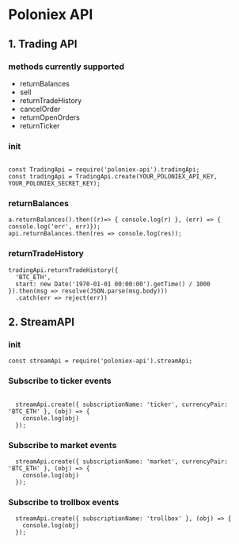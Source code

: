 # Poloniex API


## 1. Trading API

### methods currently supported
* returnBalances
* sell
* returnTradeHistory
* cancelOrder
* returnOpenOrders
* returnTicker

### init
````

const TradingApi = require('poloniex-api').tradingApi;
const tradingApi = TradingApi.create(YOUR_POLONIEX_API_KEY, YOUR_POLONIEX_SECRET_KEY);
````

### returnBalances
````
a.returnBalances().then((r)=> { console.log(r) }, (err) => { console.log('err', err)});
api.returnBalances.then(res => console.log(res));
````

### returnTradeHistory
````
tradingApi.returnTradeHistory({
  'BTC_ETH',
  start: new Date('1970-01-01 00:00:00').getTime() / 1000
}).then(msg => resolve(JSON.parse(msg.body)))
  .catch(err => reject(err))

````
## 2. StreamAPI
### init

````
const streamApi = require('poloniex-api').streamApi;
````

### Subscribe to ticker events
````

  streamApi.create({ subscriptionName: 'ticker', currencyPair: 'BTC_ETH' }, (obj) => {
    console.log(obj)
  });

````

### Subscribe to market events
````
  streamApi.create({ subscriptionName: 'market', currencyPair: 'BTC_ETH' }, (obj) => {
    console.log(obj)
  });

````

### Subscribe to trollbox events
````
  streamApi.create({ subscriptionName: 'trollbox' }, (obj) => {
    console.log(obj)
  });
````